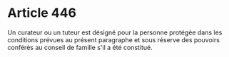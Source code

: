 # Article 446

Un curateur ou un tuteur est désigné pour la personne protégée dans les conditions prévues au présent paragraphe et sous réserve des pouvoirs conférés au conseil de famille s'il a été constitué.
